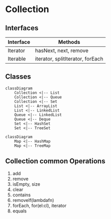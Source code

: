 #  Collection

## Interfaces

| Interface | Methods                          |
| --------- | -------------------------------- |
| Iterator  | hasNext, next, remove            |
| Iterable  | iterator, splitIterator, forEach | 

## Classes
```mermaid
classDiagram  
    Collection <|-- List  
    Collection <|-- Queue  
    Collection <|-- Set  
    List <|-- ArrayList
    List <|-- LinkedList
    Queue <|-- LinkedList
    Queue <|-- Deque
    Set <|-- HashSet
    Set <|-- TreeSet
```

```mermaid
classDiagram
	Map <|-- HashMap
	Map <|-- TreeMap
```
## Collection common Operations
1. add
2. remove
3. isEmpty, size
4. clear
5. contains
6. removeIf(lambdafn)
7. forEach, for(el:cl), iterator
8. equals


